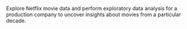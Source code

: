 Explore Netflix movie data and perform exploratory data analysis for a production company to uncover insights about movies from a particular decade.
